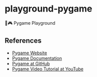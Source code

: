 # playground-pygame

🐍🎮 Pygame Playground

## References

- [Pygame Website](https://www.pygame.org)
- [Pygame Documentation](https://www.pygame.org/docs/)
- [Pygame at GitHub](https://github.com/pygame/pygame)
- [Pygame Video Tutorial at YouTube](https://www.youtube.com/watch?v=AY9MnQ4x3zk)
